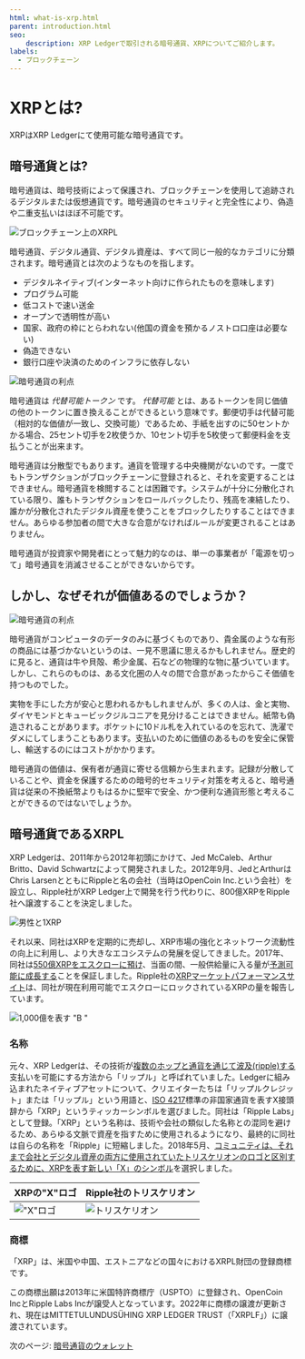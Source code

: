 ```yaml
---
html: what-is-xrp.html
parent: introduction.html
seo:
    description: XRP Ledgerで取引される暗号通貨、XRPについてご紹介します。
labels:
  - ブロックチェーン
---
```

# XRPとは?

XRPはXRP Ledgerにて使用可能な暗号通貨です。

## 暗号通貨とは?

暗号通貨は、暗号技術によって保護され、ブロックチェーンを使用して追跡されるデジタルまたは仮想通貨です。暗号通貨のセキュリティと完全性により、偽造や二重支払いはほぼ不可能です。

![ブロックチェーン上のXRPL](/docs/img/introduction10-xrp-on-chain.png)

暗号通貨、デジタル通貨、デジタル資産は、すべて同じ一般的なカテゴリに分類されます。暗号通貨とは次のようなものを指します。

- デジタルネイティブ(インターネット向けに作られたものを意味します)
- プログラム可能
- 低コストで速い送金
- オープンで透明性が高い
- 国家、政府の枠にとらわれない(他国の資金を預かるノストロ口座は必要ない)
- 偽造できない
- 銀行口座や決済のためのインフラに依存しない

![暗号通貨の利点](/docs/img/introduction11-all-the-things.png)

暗号通貨は _代替可能トークン_ です。 _代替可能_ とは、あるトークンを同じ価値の他のトークンに置き換えることができるという意味です。郵便切手は代替可能（相対的な価値が一致し、交換可能）であるため、手紙を出すのに50セントかかる場合、25セント切手を2枚使うか、10セント切手を5枚使って郵便料金を支払うことが出来ます。

暗号通貨は分散型でもあります。通貨を管理する中央機関がないのです。一度でもトランザクションがブロックチェーンに登録されると、それを変更することはできません。暗号通貨を検閲することは困難です。システムが十分に分散化されている限り、誰もトランザクションをロールバックしたり、残高を凍結したり、誰かが分散化されたデジタル資産を使うことをブロックしたりすることはできません。あらゆる参加者の間で大きな合意がなければルールが変更されることはありません。

暗号通貨が投資家や開発者にとって魅力的なのは、単一の事業者が「電源を切って」暗号通貨を消滅させることができないからです。

## しかし、なぜそれが価値あるのでしょうか？

![暗号通貨の利点](/docs/img/introduction12-diamond.png)

暗号通貨がコンピュータのデータのみに基づくものであり、貴金属のような有形の商品には基づかないというのは、一見不思議に思えるかもしれません。歴史的に見ると、通貨は牛や貝殻、希少金属、石などの物理的な物に基づいています。しかし、これらのものは、ある文化圏の人々の間で合意があったからこそ価値を持つものでした。

実物を手にした方が安心と思われるかもしれませんが、多くの人は、金と実物、ダイヤモンドとキュービックジルコニアを見分けることはできません。紙幣も偽造されることがあります。ポケットに10ドル札を入れているのを忘れて、洗濯でダメにしてしまうこともあります。支払いのために価値のあるものを安全に保管し、輸送するのにはコストがかかります。

暗号通貨の価値は、保有者が通貨に寄せる信頼から生まれます。記録が分散していることや、資金を保護するための暗号的セキュリティ対策を考えると、暗号通貨は従来の不換紙幣よりもはるかに堅牢で安全、かつ便利な通貨形態と考えることができるのではないでしょうか。


## 暗号通貨であるXRPL

XRP Ledgerは、2011年から2012年初頭にかけて、Jed McCaleb、Arthur Britto、David Schwartzによって開発されました。2012年9月、JedとArthurはChris LarsenとともにRippleと名の会社（当時はOpenCoin Inc.という会社）を設立し、Ripple社がXRP Ledger上で開発を行う代わりに、800億XRPをRipple社へ譲渡することを決定しました。

![男性と1XRP](/docs/img/introduction13-x-prefix.png)

それ以来、同社はXRPを定期的に売却し、XRP市場の強化とネットワーク流動性の向上に利用し、より大きなエコシステムの発展を促してきました。2017年、同社は[550億XRPをエスクローに預け](https://ripple.com/insights/ripple-escrows-55-billion-xrp-for-supply-predictability/?__hstc=78174987.8aa695b6d0420a940041f1842edfd8a6.1692378128025.1692644550213.1692652561840.8&__hssc=78174987.3.1692652561840&__hsfp=3379522993)、当面の間、一般供給量に入る量が[予測可能に成長する](https://ripple.com/insights/ripple-to-place-55-billion-xrp-in-escrow-to-ensure-certainty-into-total-xrp-supply/?__hstc=78174987.8aa695b6d0420a940041f1842edfd8a6.1692378128025.1692644550213.1692652561840.8&__hssc=78174987.3.1692652561840&__hsfp=3379522993)ことを保証しました。Ripple社の[XRPマーケットパフォーマンスサイト](https://ripple.com/xrp/?__hstc=78174987.8aa695b6d0420a940041f1842edfd8a6.1692378128025.1692644550213.1692652561840.8&__hssc=78174987.3.1692652561840&__hsfp=3379522993)は、同社が現在利用可能でエスクローにロックされているXRPの量を報告しています。

![1,000億を表す "B "](/docs/img/introduction14-hundred-billion.png)

### 名称

元々、XRP Ledgerは、その技術が[複数のホップと通貨を通じて波及(ripple)する](../concepts/tokens/fungible-tokens/rippling.md)支払いを可能にする方法から「リップル」と呼ばれていました。Ledgerに組み込まれたネイティブアセットについて、クリエイターたちは「リップルクレジット」または「リップル」という用語と、[ISO 4217](https://www.iso.org/iso-4217-currency-codes.html)標準の非国家通貨を表すX接頭辞から「XRP」というティッカーシンボルを選びました。同社は「Ripple Labs」として登録。「XRP」という名称は、技術や会社の類似した名称との混同を避けるため、あらゆる文脈で資産を指すために使用されるようになり、最終的に同社は自らの名称を「Ripple」に短縮しました。2018年5月、[コミュニティは、それまで会社とデジタル資産の両方に使用されていたトリスケリオンのロゴと区別するために、XRPを表す新しい「X」のシンボル](https://twitter.com/xrpsymbol/status/1006925937571713025)を選択しました。

| XRPの"X"ロゴ                          | Ripple社のトリスケリオン                      |
|:-------------------------------------|:-------------------------------------------|
| !["X"ロゴ](/img/xrp-x-logo.png) | ![トリスケリオン](/docs/img/ripple-triskelion.png) |


### 商標

「XRP」は、米国や中国、エストニアなどの国々におけるXRPL財団の登録商標です。

この商標出願は2013年に米国特許商標庁（USPTO）に登録され、OpenCoin IncとRipple Labs Incが譲受人となっています。2022年に商標の譲渡が更新され、現在はMITTETULUNDUSÜHING XRP LEDGER TRUST（「XRPLF」）に譲渡されています。
 
次のページ: [暗号通貨のウォレット](crypto-wallets.md)

